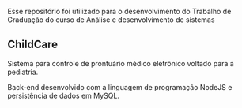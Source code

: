 Esse repositório foi utilizado para o desenvolvimento do Trabalho de Graduação do curso de Análise e desenvolvimento de sistemas

## ChildCare

Sistema para controle de prontuário médico eletrônico voltado para a pediatria.

Back-end desenvolvido com a linguagem de programação NodeJS e persistência de dados em MySQL.
